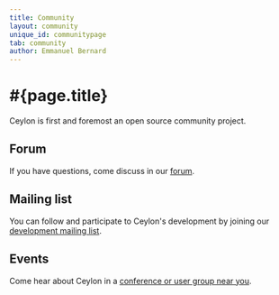 ```yaml
---
title: Community  
layout: community
unique_id: communitypage
tab: community
author: Emmanuel Bernard
---
```

# #{page.title}

Ceylon is first and foremost an open source community project.

## Forum
If you have questions, come discuss in our [forum](forum).

## Mailing list

You can follow and participate to Ceylon's development by joining our [development mailing list](http://groups.google.com/group/ceylon-dev).

## Events

Come hear about Ceylon in a [conference or user group near you](events).